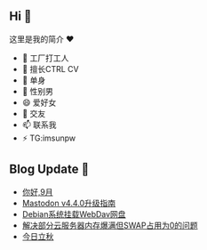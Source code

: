 ## Hi  👋

这里是我的简介 ❤️

- 🔭 工厂打工人
- 🌱 擅长CTRL CV
- 👯 单身
- 🤔 性别男
- 😄 爱好女
- 💬 交友
- 📫 联系我
- ⚡ TG:imsunpw

## Blog Update 📒
<!-- BLOG-POST-LIST:START -->
- [你好,9月](https://www.imsun.org/archives/1762.html)
- [Mastodon v4.4.0升级指南](https://www.imsun.org/archives/1765.html)
- [Debian系统挂载WebDav网盘](https://www.imsun.org/archives/1761.html)
- [解决部分云服务器内存爆满但SWAP占用为0的问题](https://www.imsun.org/archives/1759.html)
- [今日立秋](https://www.imsun.org/archives/1758.html)
<!-- BLOG-POST-LIST:END -->
